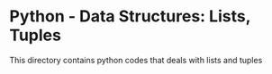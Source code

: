 # Python - Data Structures: Lists, Tuples
This directory contains python codes that deals with lists and tuples
